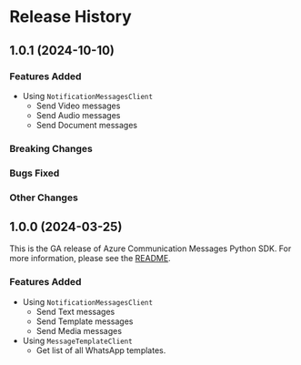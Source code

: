 # Release History

## 1.0.1 (2024-10-10)

### Features Added
- Using `NotificationMessagesClient`
  - Send Video messages
  - Send Audio messages
  - Send Document messages

### Breaking Changes

### Bugs Fixed

### Other Changes

## 1.0.0 (2024-03-25)

This is the GA release of Azure Communication Messages Python SDK. For more information, please see the [README][read_me].

### Features Added
- Using `NotificationMessagesClient`
  - Send Text messages
  - Send Template messages
  - Send Media messages
- Using `MessageTemplateClient`
  - Get list of all WhatsApp templates.

<!-- LINKS -->
[read_me]: https://github.com/Azure/azure-sdk-for-python/blob/main/sdk/communication/azure-communication-messages/README.md
